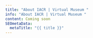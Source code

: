 ```yaml
---
title: "About IACR | Virtual Museum "
info: "About IACR | Virtual Museum "
content: Coming soon
SEOmetaData:
  metaTitle: "{{ title }}"
---
```

